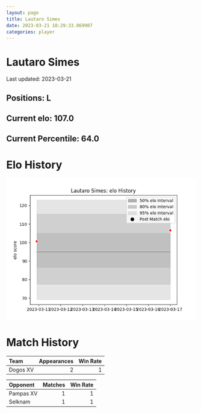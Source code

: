 ```yaml
---  
layout: page  
title: Lautaro Simes  
date: 2023-03-21 18:29:33.069907  
categories: player  
---
```

# Lautaro Simes


Last updated: 2023-03-21
## Positions: L

## Current elo: 107.0

## Current Percentile: 64.0

# Elo History


![elo history](history_LautaroSimes.png)
# Match History


| Team     |   Appearances |   Win Rate |
|:---------|--------------:|-----------:|
| Dogos XV |             2 |          1 |

| Opponent   |   Matches |   Win Rate |
|:-----------|----------:|-----------:|
| Pampas XV  |         1 |          1 |
| Selknam    |         1 |          1 |